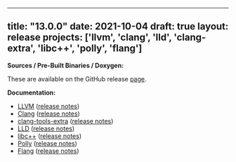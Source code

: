 
---
title: "13.0.0"
date: 2021-10-04
draft: true
layout: release
projects: ['llvm', 'clang', 'lld', 'clang-extra', 'libc++', 'polly', 'flang']
---

**Sources / Pre-Built Binaries / Doxygen:**

These are available on the GitHub release [page](https://github.com/llvm/llvm-project/releases/tag/llvmorg-13.0.0).

**Documentation:**

* [LLVM](/13.0.0/docs/index.html) ([release notes](/13.0.0/docs/ReleaseNotes.html))
* [Clang](/13.0.0/tools/clang/docs/index.html) ([release notes](/13.0.0/tools/clang/docs/ReleaseNotes.html))
* [clang-tools-extra](/13.0.0/tools/clang/tools/extra/docs/index.html) ([release notes](/13.0.0/tools/clang/tools/extra/docs/ReleaseNotes.html))
* [LLD](/13.0.0/tools/lld/docs/index.html) ([release notes](/13.0.0/tools/lld/docs/ReleaseNotes.html))
* [libc++](/13.0.0/projects/libcxx/docs/index.html) ([release notes](/13.0.0/projects/libcxx/docs/ReleaseNotes.html))
* [Polly](/13.0.0/tools/polly/docs/index.html) ([release notes](/13.0.0/tools/polly/docs/ReleaseNotes.html))
* [Flang](/13.0.0/tools/flang/docs/index.html) ([release notes](/13.0.0/tools/flang/docs/ReleaseNotes.html))


